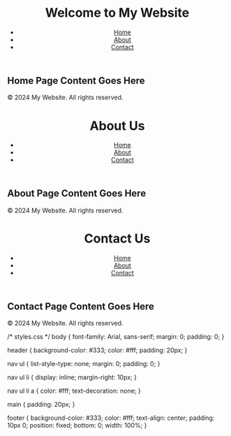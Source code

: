 <!-- index.html (Home Page) -->
<!DOCTYPE html>
<html lang="en">
<head>
  <meta charset="UTF-8">
  <meta name="viewport" content="width=device-width, initial-scale=1.0">
  <title>My Website - Home</title>
  <link rel="stylesheet" href="styles.css">
</head>
<body>
  <header>
    <h1>Welcome to My Website</h1>
    <nav>
      <ul>
        <li><a href="index.html">Home</a></li>
        <li><a href="about.html">About</a></li>
        <li><a href="contact.html">Contact</a></li>
      </ul>
    </nav>
  </header>
  
  <main>
    <h2>Home Page Content Goes Here</h2>
    <!-- Add your content here -->
  </main>
  
  <footer>
    <p>&copy; 2024 My Website. All rights reserved.</p>
  </footer>
</body>
</html>
<!-- about.html (About Page) -->
<!DOCTYPE html>
<html lang="en">
<head>
  <meta charset="UTF-8">
  <meta name="viewport" content="width=device-width, initial-scale=1.0">
  <title>My Website - About</title>
  <link rel="stylesheet" href="styles.css">
</head>
<body>
  <header>
    <h1>About Us</h1>
    <nav>
      <ul>
        <li><a href="index.html">Home</a></li>
        <li><a href="about.html">About</a></li>
        <li><a href="contact.html">Contact</a></li>
      </ul>
    </nav>
  </header>
  
  <main>
    <h2>About Page Content Goes Here</h2>
    <!-- Add your content here -->
  </main>
  
  <footer>
    <p>&copy; 2024 My Website. All rights reserved.</p>
  </footer>
</body>
</html>
<!-- contact.html (Contact Page) -->
<!DOCTYPE html>
<html lang="en">
<head>
  <meta charset="UTF-8">
  <meta name="viewport" content="width=device-width, initial-scale=1.0">
  <title>My Website - Contact</title>
  <link rel="stylesheet" href="styles.css">
</head>
<body>
  <header>
    <h1>Contact Us</h1>
    <nav>
      <ul>
        <li><a href="index.html">Home</a></li>
        <li><a href="about.html">About</a></li>
        <li><a href="contact.html">Contact</a></li>
      </ul>
    </nav>
  </header>
  
  <main>
    <h2>Contact Page Content Goes Here</h2>
    <!-- Add your content here -->
  </main>
  
  <footer>
    <p>&copy; 2024 My Website. All rights reserved.</p>
  </footer>
</body>
</html>
/* styles.css */
body {
  font-family: Arial, sans-serif;
  margin: 0;
  padding: 0;
}

header {
  background-color: #333;
  color: #fff;
  padding: 20px;
}

nav ul {
  list-style-type: none;
  margin: 0;
  padding: 0;
}

nav ul li {
  display: inline;
  margin-right: 10px;
}

nav ul li a {
  color: #fff;
  text-decoration: none;
}

main {
  padding: 20px;
}

footer {
  background-color: #333;
  color: #fff;
  text-align: center;
  padding: 10px 0;
  position: fixed;
  bottom: 0;
  width: 100%;
}

